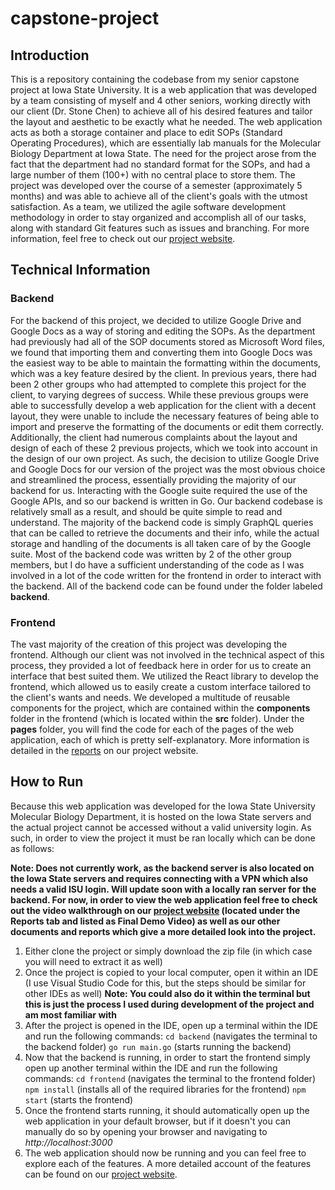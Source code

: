 # capstone-project

## Introduction

This is a repository containing the codebase from my senior capstone project at Iowa State University. It is a web application that was
developed by a team consisting of myself and 4 other seniors, working directly with our client (Dr. Stone Chen) to achieve all of his desired features
and tailor the layout and aesthetic to be exactly what he needed. The web application acts as both a storage container and place to edit SOPs (Standard Operating
Procedures), which are essentially lab manuals for the Molecular Biology Department at Iowa State. The need for the project arose from the fact that the department
had no standard format for the SOPs, and had a large number of them (100+) with no central place to store them. The project was developed over the course of a
semester (approximately 5 months) and was able to achieve all of the client's goals with the utmost satisfaction. As a team, we utilized the agile software
development methodology in order to stay organized and accomplish all of our tasks, along with standard Git features such as issues and branching. For more
information, feel free to check out our [project website](https://seniord.cs.iastate.edu/2023-Jan-11/).

## Technical Information

### Backend

For the backend of this project, we decided to utilize Google Drive and Google Docs as a way of storing and editing the SOPs. As the department had previously
had all of the SOP documents stored as Microsoft Word files, we found that importing them and converting them into Google Docs was the easiest way to be able
to maintain the formatting within the documents, which was a key feature desired by the client. In previous years, there had been 2 other groups who had attempted
to complete this project for the client, to varying degrees of success. While these previous groups were able to successfully develop a web application for the client
with a decent layout, they were unable to include the necessary features of being able to import and preserve the formatting of the documents or edit them correctly.
Additionally, the client had numerous complaints about the layout and design of each of these 2 previous projects, which we took into account in the design of our
own project. As such, the decision to utilize Google Drive and Google Docs for our version of the project was the most obvious choice and streamlined the process,
essentially providing the majority of our backend for us. Interacting with the Google suite required the use of the Google APIs, and so our backend is written in Go.
Our backend codebase is relatively small as a result, and should be quite simple to read and understand. The majority of the backend code is simply GraphQL queries
that can be called to retrieve the documents and their info, while the actual storage and handling of the documents is all taken care of by the Google suite. Most
of the backend code was written by 2 of the other group members, but I do have a sufficient understanding of the code as I was involved in a lot of the code written
for the frontend in order to interact with the backend. All of the backend code can be found under the folder labeled **backend**.

### Frontend

The vast majority of the creation of this project was developing the frontend. Although our client was not involved in the technical aspect of this process, they
provided a lot of feedback here in order for us to create an interface that best suited them. We utilized the React library to develop the frontend, which allowed
us to easily create a custom interface tailored to the client's wants and needs. We developed a multitude of reusable components for the project, which are
contained within the **components** folder in the frontend (which is located within the **src** folder). Under the **pages** folder, you will find the code for
each of the pages of the web application, each of which is pretty self-explanatory. More information is detailed in the [reports](https://seniord.cs.iastate.edu/2023-Jan-11/reports)
on our project website.

## How to Run

Because this web application was developed for the Iowa State University Molecular Biology Department, it is hosted on the Iowa State servers and the actual
project cannot be accessed without a valid university login. As such, in order to view the project it must be ran locally which can be done as follows:

**Note: Does not currently work, as the backend server is also located on the Iowa State servers and requires connecting with a VPN which also needs a valid ISU login. Will update soon with a locally ran server for the backend. For now, in order to view the web application feel free to check out the video walkthrough on our [project website](https://seniord.cs.iastate.edu/2023-Jan-11/) (located under the Reports tab and listed as Final Demo Video) as well as our other documents and reports which give a more detailed look into the project.**

1. Either clone the project or simply download the zip file (in which case you will need to extract it as well)
2. Once the project is copied to your local computer, open it within an IDE (I use Visual Studio Code for this, but the steps should be similar for other IDEs as well) **Note: You could also do it within the terminal but this is just the process I used during development of the project and am most familiar with**
3. After the project is opened in the IDE, open up a terminal within the IDE and run the following commands:
   `cd backend` (navigates the terminal to the backend folder)
   `go run main.go` (starts running the backend)
4. Now that the backend is running, in order to start the frontend simply open up another terminal within the IDE and run the following commands:
   `cd frontend` (navigates the terminal to the frontend folder)
   `npm install` (installs all of the required libraries for the frontend)
   `npm start` (starts the frontend)
5. Once the frontend starts running, it should automatically open up the web application in your default browser, but if it doesn't you can manually do so by opening your browser and navigating to *http://localhost:3000*
6. The web application should now be running and you can feel free to explore each of the features. A more detailed account of the features can be found on our [project website](https://seniord.cs.iastate.edu/2023-Jan-11/).

